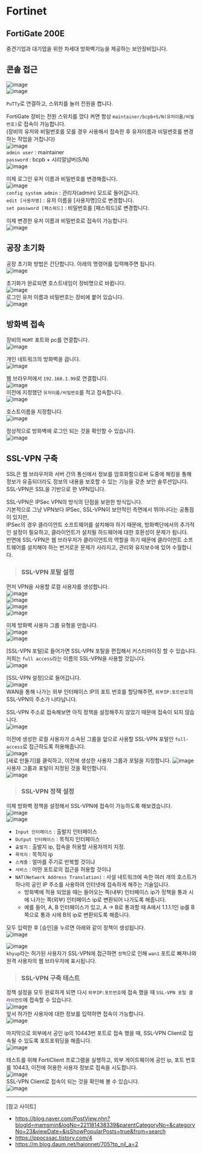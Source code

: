 # Fortinet

## FortiGate 200E

중견기업과 대기업을 위한 차세대 방화벽기능을 제공하는 보안장비입니다.

## 콘솔 접근

![image](https://user-images.githubusercontent.com/43658658/142091243-7afa12ec-8d05-432a-a71e-715edc67ef9c.png)   
![image](https://user-images.githubusercontent.com/43658658/142091279-04b00ff4-0c86-4d47-9c78-371e3205581f.png)   

`PuTTy`로 연결하고, 스위치를 눌러 전원을 켭니다.   

FortiGate 장비는 전원 스위치를 껐다 켜면 항상 `maintainer/bcpb+S/N(유저이름/비밀번호)`로 접속이 가능합니다.   
(장비의 유저와 비밀번호를 모를 경우 사용해서 접속한 후 유저이름과 비밀번호를 변경하는 작업을 거칩니다)   
![image](https://user-images.githubusercontent.com/43658658/142091394-29e4b285-cd0e-42f0-a53d-0adb4f493281.png)   
`admin user` : maintainer   
`password` : bcpb + 시리얼넘버(S/N)   
![image](https://user-images.githubusercontent.com/43658658/142091483-271a3b5d-5019-4efa-9353-f6d5679bda96.png)   

이제 로그인 유저 이름과 비밀번호를 변경해줍니다.   
![image](https://user-images.githubusercontent.com/43658658/142091824-3fca0f5a-17df-4dd9-89bb-e0a0fe1c8213.png)   
`config system admin` : 관리자(admin) 모드로 들어갑니다.   
`edit [사용자명]` : 유저 이름을 [사용자명]으로 변경합니다.   
`set password [패스워드]` : 비밀번호를 [패스워드]로 변경합니다.

이제 변경한 유저 이름과 비밀번호로 접속이 가능합니다.   
![image](https://user-images.githubusercontent.com/43658658/142091938-e810342e-65d8-447a-88a0-53a36f69fd9b.png)

## 공장 초기화

공장 초기화 방법은 간단합니다. 아래의 명령어를 입력해주면 됩니다.   
![image](https://user-images.githubusercontent.com/43658658/142092631-27cd6edc-1a8c-4a10-9344-6291a70e6dd7.png)

초기화가 완료되면 호스트네임이 장비명으로 바뀝니다.   
![image](https://user-images.githubusercontent.com/43658658/142092964-db5ed58c-d980-49ed-ba45-f73278b41fdb.png)   
로그인 유저 이름과 비밀번호는 장비에 붙어 있습니다.   
![image](https://user-images.githubusercontent.com/43658658/142093084-435a871e-cb61-47de-9b49-288e9329d451.png)

## 방화벽 접속

장비의 `MGMT` 포트와 pc를 연결합니다.   
![image](https://user-images.githubusercontent.com/43658658/142118491-9d2aec7a-a1ba-4308-8e79-a73fb03ca5a3.png)

개인 네트워크의 방화벽을 끕니다.   
![image](https://user-images.githubusercontent.com/43658658/142119105-128ff452-5d43-4a65-a0a3-7b1c54be37cc.png)   

웹 브라우저에서 `192.168.1.99`로 연결합니다.   
![image](https://user-images.githubusercontent.com/43658658/142119611-0ad957dd-fcc8-4845-8f24-8ada50c55fcb.png)   
이전에 지정했던 `유저이름/비밀번호`를 적고 접속합니다.   
![image](https://user-images.githubusercontent.com/43658658/142119807-ea045d96-b584-47ba-ba1a-c3577d7b2559.png)

호스트이름을 지정합니다.   
![image](https://user-images.githubusercontent.com/43658658/142121065-0db7725f-7b18-4214-ab4c-dbfc5fc8de7a.png)

정상적으로 방화벽에 로그인 되는 것을 확인할 수 있습니다.   
![image](https://user-images.githubusercontent.com/43658658/142123136-1fdb0eec-83f9-4a01-bd8b-0ea051f6722d.png)

## SSL-VPN 구축

SSL은 웹 브라우저와 서버 간의 통신에서 정보를 암호화함으로써 도중에 해킹을 통해 정보가 유출되더라도 정보의 내용을 보호할 수 있는 기능을 갖춘 보안 솔루션입니다.   
SSL-VPN은 SSL을 기반으로 한 VPN입니다.

SSL-VPN은 IPSec VPN의 방식의 단점을 보완한 방식입니다.   
기본적으로 그냥 VPN보다 IPSec, SSL-VPN이 보안적인 측면에서 뛰어나다는 공통점이 있지만,   
IPSec의 경우 클라이언트 소프트웨어를 설치해야 하기 때문에, 방화벽단에서의 추가적인 설정이 필요하고, 클라이언트가 설치될 하드웨어에 대한 호환성이 문제가 됩니다.   
반면에 SSL-VPN은 웹 브라우저가 클라이언트의 역할을 하기 때문에 클라이언트 소프트웨어를 설치해야 하는 번거로운 문제가 사라지고, 관리와 유지보수에 있어 수월합니다.

> <h3>SSL-VPN 포탈 설정</h3>

먼저 VPN을 사용할 로컬 사용자를 생성합니다.   
![image](https://user-images.githubusercontent.com/43658658/142157645-83324f8a-8936-4402-a87f-ad7ff70b3f3c.png)   
![image](https://user-images.githubusercontent.com/43658658/142157791-6288743d-f5e2-4344-b822-d7eb3bf5c00e.png)      
![image](https://user-images.githubusercontent.com/43658658/142147350-e95e237e-ddb8-4d14-9da1-d631e3c698a0.png)   
![image](https://user-images.githubusercontent.com/43658658/142148429-ac7c0a10-b100-44c8-921d-e62e5c2642d9.png)   

이제 방화벽 사용자 그룹 유형을 만듭니다.   
![image](https://user-images.githubusercontent.com/43658658/142148542-38645f0a-be58-4be8-8fb5-69b81f5c0ac4.png)   
![image](https://user-images.githubusercontent.com/43658658/142148603-ec69b7e8-6ad3-4d30-a448-87f65b99b943.png)   

[SSL-VPN 포털]로 들어가면 SSL-VPN 포탈을 편집해서 커스터마이징 할 수 있습니다.   
저희는 `full access`라는 이름의 SSL-VPN을 사용할 것입니다.   
![image](https://user-images.githubusercontent.com/43658658/142148835-600bcce1-109c-47e2-a921-47fb20c7fa96.png)   

[SSL-VPN 설정]으로 들어갑니다.   
![image](https://user-images.githubusercontent.com/43658658/142155537-86f7d0bb-1d67-4ad3-a453-ac42948646e0.png)   
WAN을 통해 나가는 외부 인터페이스 IP의 포트 번호를 할당해주면, `외부IP:포트번호`의 SSL-VPN의 주소가 나타납니다.

SSL-VPN 주소로 접속해보면 아직 정책을 설정해주지 않았기 때문에 접속이 되지 않습니다.   
![image](https://user-images.githubusercontent.com/43658658/142156763-4c10bef3-61c1-47dc-a8a8-bffc2fe70ee8.png)

이전에 생성한 로컬 사용자가 소속된 그룹을 앞으로 사용할 SSL-VPN 포털인 `full-access`로 접근하도록 허용해줍니다.   
![image](https://user-images.githubusercontent.com/43658658/142156325-fc4fb420-6ebb-46ad-a955-f66357af2ac4.png)   
[새로 만들기]를 클릭하고, 이전에 생성한 사용자 그룹과 포털을 지정합니다.
![image](https://user-images.githubusercontent.com/43658658/142156393-d35ab6c7-00af-4328-b48b-011c2ffbf52c.png)   
사용자 그룹과 포털이 지정된 것을 확인합니다.   
![image](https://user-images.githubusercontent.com/43658658/142156270-0eb84855-fe73-465e-bb1f-94c7122559b1.png)   

> <h3>SSL-VPN 정책 설정</h3>

이제 방화벽 정책을 설정해서 SSL-VPN에 접속이 가능하도록 해보겠습니다.   
![image](https://user-images.githubusercontent.com/43658658/142158615-c43178cd-4d07-4ed2-8ffd-b986d896b802.png)   
![image](https://user-images.githubusercontent.com/43658658/142160098-5c4a3dbe-4f90-4351-937a-3393f2e028e6.png)   
* `Input 인터페이스` : 출발지 인터페이스
* `Output 인터페이스` : 목적지 인터페이스
* `출발지` : 출발지 ip, 접속을 허용할 사용자까지 지정.
* `목적지` : 목적지 ip
* `스케줄` : 얼마를 주기로 반복할 것이냐
* `서비스` : 어떤 포트로의 접근을 허용할 것이냐
* `NAT(Network Address Translation)` : 사설 네트워크에 속한 여러 개의 호스트가 하나의 공인 IP 주소를 사용하여 인터넷에 접속하게 해주는 기술입니다.
  - 방화벽에 적용 되었을 때는 들어오는 쪽(내부) 인터페이스 ip가 정책을 통과 시에 나가는 쪽(외부) 인터페이스 ip로 변환되어 나가도록 해줍니다.
  - 예를 들어, A, B 인터페이스가 있고, A -> B로 통과할 때 A에서 1.1.1.1인 ip를 B쪽으로 통과 시에 B의 ip로 변환되도록 해줍니다.

모두 입력한 후 [승인]을 누르면 아래와 같이 정책이 생성됩니다.   
![image](https://user-images.githubusercontent.com/43658658/142161222-523160a4-0454-4305-b83f-511dc5fc74ab.png)

![image](https://user-images.githubusercontent.com/43658658/142160261-c0395059-be3c-4bbb-ad2d-cc548d7ad151.png)   
`khyup`라는 허가된 사용자가 SSL-VPN에 접근하면 `정책`으로 인해 `wan1` 포트로 빠져나와 원격 사용자의 웹 브라우저에 표시됩니다.   

> <h3>SSL-VPN 구축 테스트</h3>

정책 설정을 모두 완료하게 되면 다시 `외부IP:포트번호`에 접속 했을 때 `SSL-VPN 포털 클라이언트`에 접속할 수 있습니다.   
![image](https://user-images.githubusercontent.com/43658658/142161404-bdc18b38-dbe9-47cb-93a6-d2d9dc9933a8.png)   
앞서 허가한 사용자에 대한 정보를 입력하면 접속이 가능합니다.   
![image](https://user-images.githubusercontent.com/43658658/142161605-612de39c-14db-4a93-b08d-065eea6fbb80.png)

마지막으로 외부에서 공인 ip의 10443번 포트로 접속 했을 때, SSL-VPN Client로 접속될 수 있도록 포트포워딩을 해줍니다.   
![image](https://user-images.githubusercontent.com/43658658/142171155-a412d048-5935-43b5-938e-7e8f4dfcbec6.png)

테스트를 위해 FortiClient 프로그램을 실행하고, 외부 게이트웨이에 공인 ip, 포트 번호를 10443, 이전에 허용한 사용자 정보로 접속을 시도합니다.   
![image](https://user-images.githubusercontent.com/43658658/142171696-d4409eda-6bff-47b7-a591-b16c4098a4f0.png)   
SSL-VPN Client로 접속이 되는 것을 확인해 볼 수 있습니다.   
![image](https://user-images.githubusercontent.com/43658658/142172078-e766a77d-9a76-4d62-b7fc-60b7122341a5.png)

---

[참고 사이트]   
* https://blog.naver.com/PostView.nhn?blogId=mamsmin&logNo=221181438339&parentCategoryNo=&categoryNo=23&viewDate=&isShowPopularPosts=true&from=search
* https://ppocssac.tistory.com/4
* https://m.blog.daum.net/haionnet/705?tp_nil_a=2
